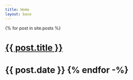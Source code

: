```yaml
---
title: Home
layout: base
---
```


<div class="blog-post">
    {% for post in site.posts %}
    <h1><a href="{{ post.url | prepend: site.baseurl | prepend: site.url }}">{{ post.title }}</a><h1>
    <i class="fas fa-calendar-alt"></i>{{ post.date }}
    {% endfor -%}
</div>

